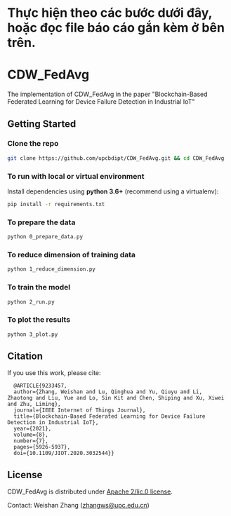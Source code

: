 # Thực hiện theo các bước dưới đây, hoặc đọc file báo cáo gắn kèm ở bên trên.

# CDW_FedAvg
The implementation of CDW_FedAvg in the paper "Blockchain-Based Federated Learning for Device Failure Detection in Industrial IoT"
## Getting Started
### Clone the repo
```sh
git clone https://github.com/upcbdipt/CDW_FedAvg.git && cd CDW_FedAvg
```
### To run with local or virtual environment
Install dependencies using **python 3.6+** (recommend using a virtualenv):
```sh
pip install -r requirements.txt
```
### To prepare the data
```sh
python 0_prepare_data.py
```
### To reduce dimension of training data
```sh
python 1_reduce_dimension.py
```
### To train the model
```sh
python 2_run.py
```
### To plot the results
```sh
python 3_plot.py
```
## Citation
If you use this work, please cite:
``` 
  @ARTICLE{9233457,
  author={Zhang, Weishan and Lu, Qinghua and Yu, Qiuyu and Li, Zhaotong and Liu, Yue and Lo, Sin Kit and Chen, Shiping and Xu, Xiwei and Zhu, Liming},
  journal={IEEE Internet of Things Journal}, 
  title={Blockchain-Based Federated Learning for Device Failure Detection in Industrial IoT}, 
  year={2021},
  volume={8},
  number={7},
  pages={5926-5937},
  doi={10.1109/JIOT.2020.3032544}}
```
## License 
CDW_FedAvg is distributed under [Apache 2/lic.0 license](http://www.apache.orgenses/LICENSE-2.0).

Contact: Weishan Zhang (zhangws@upc.edu.cn)
